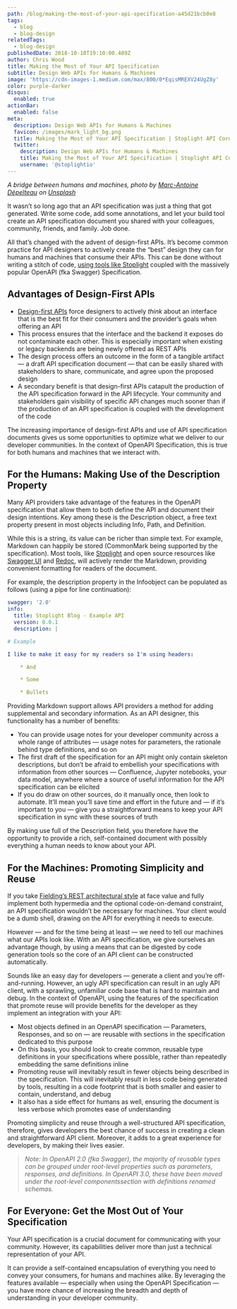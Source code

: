```yaml
---
path: /blog/making-the-most-of-your-api-specification-a45d21bcb0e8
tags:
  - blog
  - blog-design
relatedTags:
  - blog-design
publishedDate: 2018-10-10T19:10:00.489Z
author: Chris Wood
title: Making the Most of Your API Specification
subtitle: Design Web APIs for Humans & Machines
image: 'https://cdn-images-1.medium.com/max/800/0*EqisMREXV24UgZ8y'
color: purple-darker
disqus:
  enabled: true
actionBar:
  enabled: false
meta:
  description: Design Web APIs for Humans & Machines
  favicon: /images/mark_light_bg.png
  title: Making the Most of Your API Specification | Stoplight API Corner
  twitter:
    description: Design Web APIs for Humans & Machines
    title: Making the Most of Your API Specification | Stoplight API Corner
    username: '@stoplightio'
---
```


_A bridge between humans and machines, photo by [Marc-Antoine Dépelteau](https://unsplash.com/@autumnsgrief) on [Unsplash](https://unsplash.com)_

It wasn’t so long ago that an API specification was just a thing that got generated. Write some code, add some annotations, and let your build tool create an API specification document you shared with your colleagues, community, friends, and family. Job done.

All that’s changed with the advent of design-first APIs. It’s become common practice for API designers to actively create the “best” design they can for humans and machines that consume their APIs. This can be done without writing a stitch of code, [using tools like Stoplight](/design/) coupled with the massively popular OpenAPI (fka Swagger) Specification.

## Advantages of Design-First APIs

- [Design-first APIs](/design/#powerful-visual-editor) force designers to actively _think_ about an interface that is the best fit for their consumers and the provider’s goals when offering an API
- This process ensures that the interface and the backend it exposes do not contaminate each other. This is especially important when existing or legacy backends are being newly offered as REST APIs
- The design process offers an outcome in the form of a tangible artifact — a draft API specification document — that can be easily shared with stakeholders to share, communicate, and agree upon the proposed design
- A secondary benefit is that design-first APIs catapult the production of the API specification forward in the API lifecycle. Your community and stakeholders gain visibility of specific API changes much sooner than if the production of an API specification is coupled with the development of the code

The increasing importance of design-first APIs and use of API specification documents gives us some opportunities to optimize what we deliver to our developer communities. In the context of OpenAPI Specification, this is true for both humans and machines that we interact with.

## For the Humans: Making Use of the Description Property

Many API providers take advantage of the features in the OpenAPI specification that allow them to both define the API and document their design intentions. Key among these is the Description object, a free text property present in most objects including Info, Path, and Definition.

While this is a string, its value can be richer than simple text. For example, Markdown can happily be stored (CommonMark being supported by the specification). Most tools, like [Stoplight](/documentation) and open source resources like [Swagger UI](https://swagger.io/tools/swagger-ui/) and [Redoc](https://github.com/Rebilly/ReDoc), will actively render the Markdown, providing convenient formatting for readers of the document.

For example, the description property in the Infoobject can be populated as follows (using a pipe for line continuation):

```yaml
swagger: '2.0'
info:
  title: Stoplight Blog - Example API
  version: 0.0.1
  description: |

# Example

I like to make it easy for my readers so I'm using headers:

    * And

    * Some

    * Bullets
```

Providing Markdown support allows API providers a method for adding supplemental and secondary information. As an API designer, this functionality has a number of benefits:

- You can provide usage notes for your developer community across a whole range of attributes — usage notes for parameters, the rationale behind type definitions, and so on
- The first draft of the specification for an API might only contain skeleton descriptions, but don’t be afraid to embellish your specifications with information from other sources — Confluence, Jupyter notebooks, your data model, anywhere where a source of useful information for the API specification can be elicited
- If you do draw on other sources, do it manually once, then look to automate. It’ll mean you’ll save time and effort in the future and — if it’s important to you — give you a straightforward means to keep your API specification in sync with these sources of truth

By making use full of the Description field, you therefore have the opportunity to provide a rich, self-contained document with possibly everything a human needs to know about your API.

## For the Machines: Promoting Simplicity and Reuse

If you take [Fielding’s REST architectural style](https://www.ics.uci.edu/~fielding/pubs/dissertation/fielding_dissertation.pdf) at face value and fully implement both hypermedia and the optional code-on-demand constraint, an API specification wouldn’t be necessary for machines. Your client would be a dumb shell, drawing on the API for everything it needs to execute.

However — and for the time being at least — we need to tell our machines what our APIs look like. With an API specification, we give ourselves an advantage though, by using a means that can be digested by code generation tools so the core of an API client can be constructed automatically.

Sounds like an easy day for developers — generate a client and you’re off-and-running. However, an ugly API specification can result in an ugly API client, with a sprawling, unfamiliar code base that is hard to maintain and debug. In the context of OpenAPI, using the features of the specification that promote reuse will provide benefits for the developer as they implement an integration with your API:

- Most objects defined in an OpenAPI specification — Parameters, Responses, and so on — are reusable with sections in the specification dedicated to this purpose
- On this basis, you should look to create common, reusable type definitions in your specifications where possible, rather than repeatedly embedding the same definitions inline
- Promoting reuse will inevitably result in fewer objects being described in the specification. This will inevitably result in less code being generated by tools, resulting in a code footprint that is both smaller and easier to contain, understand, and debug
- It also has a side effect for humans as well, ensuring the document is less verbose which promotes ease of understanding

Promoting simplicity and reuse through a well-structured API specification, therefore, gives developers the best chance of success in creating a clean and straightforward API client. Moreover, it adds to a great experience for developers, by making their lives easier.

> _Note: In OpenAPI 2.0 (fka Swagger), the majority of reusable types can be grouped under root-level properties such as parameters, responses, and definitions. In OpenAPI 3.0, these have been moved under the root-level componentssection with definitions renamed schemas._

## For Everyone: Get the Most Out of Your Specification

Your API specification is a crucial document for communicating with your community. However, its capabilities deliver more than just a technical representation of your API.

It can provide a self-contained encapsulation of everything you need to convey your consumers, for humans and machines alike. By leveraging the features available — especially when using the OpenAPI Specification — you have more chance of increasing the breadth and depth of understanding in your developer community.
